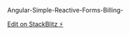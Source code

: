 Angular-Simple-Reactive-Forms-Billing-

[Edit on StackBlitz ⚡️](https://stackblitz.com/edit/angular-simple-reactive-forms-sddnct)
